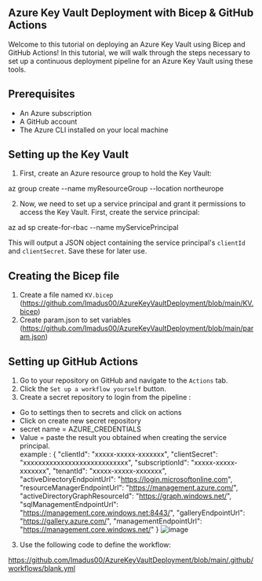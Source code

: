## Azure Key Vault Deployment with Bicep & GitHub Actions

Welcome to this tutorial on deploying an Azure Key Vault using Bicep and GitHub Actions! In this tutorial, we will walk through the steps necessary to set up a continuous deployment pipeline for an Azure Key Vault using these tools.

## Prerequisites

- An Azure subscription
- A GitHub account
- The Azure CLI installed on your local machine

## Setting up the Key Vault

1. First, create an Azure resource group to hold the Key Vault:

az group create --name myResourceGroup --location northeurope

2. Now, we need to set up a service principal and grant it permissions to access the Key Vault. First, create the service principal:

az ad sp create-for-rbac --name myServicePrincipal

This will output a JSON object containing the service principal's `clientId` and `clientSecret`. Save these for later use.

## Creating the Bicep file

1. Create a file named `KV.bicep` (https://github.com/Imadus00/AzureKeyVaultDeployment/blob/main/KV.bicep)
2. Create param.json to set variables (https://github.com/Imadus00/AzureKeyVaultDeployment/blob/main/param.json)

## Setting up GitHub Actions

1. Go to your repository on GitHub and navigate to the `Actions` tab.
2. Click the `Set up a workflow yourself` button.
3. Create a secret repository to login from the pipeline :
  - Go to settings then to secrets and click on actions
  - Click on create new secret repository
  - secret name = AZURE_CREDENTIALS
  - Value = paste the result you obtained when creating the service principal.  
  example : 
  {
  "clientId": "xxxxx-xxxxx-xxxxxxx",
  "clientSecret": "xxxxxxxxxxxxxxxxxxxxxxxxxxxx",
  "subscriptionId": "xxxxx-xxxxx-xxxxxxx",
  "tenantId": "xxxxx-xxxxx-xxxxxxx",
  "activeDirectoryEndpointUrl": "https://login.microsoftonline.com",
  "resourceManagerEndpointUrl": "https://management.azure.com/",
  "activeDirectoryGraphResourceId": "https://graph.windows.net/",
  "sqlManagementEndpointUrl": "https://management.core.windows.net:8443/",
  "galleryEndpointUrl": "https://gallery.azure.com/",
  "managementEndpointUrl": "https://management.core.windows.net/"
}
![image](https://user-images.githubusercontent.com/122009354/210835862-4d238f7d-9a4a-4d07-825c-c8cd2b3677a0.png)

3. Use the following code to define the workflow:

https://github.com/Imadus00/AzureKeyVaultDeployment/blob/main/.github/workflows/blank.yml

